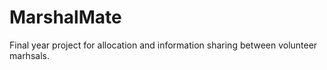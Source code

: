 # MarshalMate
Final year project for allocation and information sharing between volunteer marhsals.
